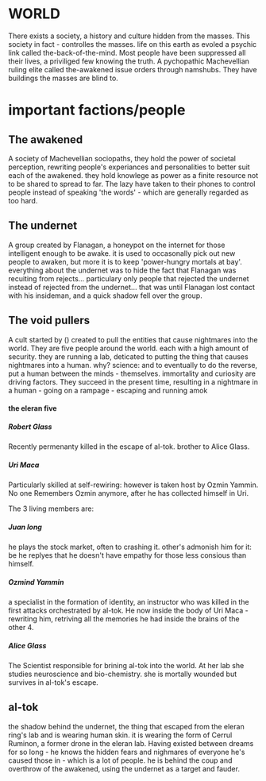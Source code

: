 # WORLD


There exists a society, a history and culture hidden from the masses.
This society in fact - controlles the masses.
life on this earth as evoled a psychic link called the-back-of-the-mind.
Most people have been suppressed all their lives, a priviliged few knowing the truth.
A pychopathic Machevellian ruling elite called the-awakened issue orders through namshubs.
They have buildings the masses are blind to. 


# important factions/people

## The awakened

A society of Machevellian sociopaths, they hold the power of societal perception, rewriting people's experiances and personalities to better suit each of the awakened.
they hold knowlege as power as a finite resource not to be shared to spread to far.
The lazy have taken to their phones to control people instead of speaking 'the words' - which are generally regarded as too hard.


## The undernet

A group created by Flanagan, a honeypot on the internet for those intelligent enough to be awake.
it is used to occasonally pick out new people to awaken, but more it is to keep 'power-hungry mortals at bay'.
everything about the undernet was to hide the fact that Flanagan was recuiting from rejects... 
particulary only people that rejected the undernet instead of rejected from the undernet...
that was until Flanagan lost contact with his insideman, and a quick shadow fell over the group.
 

## The void pullers

A cult started by () created to pull the entities that cause nightmares into the world.
They are five people around the world. each with a high amount of security.
they are running a lab, deticated to putting the thing that causes nightmares into a human.
why? science: and to eventually to do the reverse, put a human between the minds - themselves.
immortality and curiosity are driving factors.
They succeed in the present time, resulting in a nightmare in a human - going on a rampage - escaping and running amok

#### the eleran five

##### Robert Glass
Recently permenanty killed in the escape of al-tok. brother to Alice Glass.

##### Uri Maca
Particularly skilled at self-rewiring: however is taken host by Ozmin Yammin.
No one Remembers Ozmin anymore, after he has collected himself in Uri.

The 3 living members are:

##### Juan long
he plays the stock market, often to crashing it. 
other's admonish him for it: be he replyes that he doesn't have empathy for those less consious than himself.



##### Ozmind Yammin
a specialist in the formation of identity, an instructor who was killed in the first attacks orchestrated by al-tok.
He now inside the body of Uri Maca - rewriting him, retriving all the memories he had inside the brains of the other 4.

##### Alice Glass
The Scientist responsible for brining al-tok into the world. 
At her lab she studies neuroscience and bio-chemistry. 
she is mortally wounded but survives in al-tok's escape.



## al-tok
the shadow behind the undernet, the thing that escaped from the eleran ring's lab and is wearing human skin.
it is wearing the form of Cerrul Ruminon, a former drone in the eleran lab.
Having existed between dreams for so long - he knows the hidden fears and nighmares of everyone he's caused those in - which is a lot of people.
he is behind the coup and overthrow of the awakened, using the undernet as a target and fauder.
